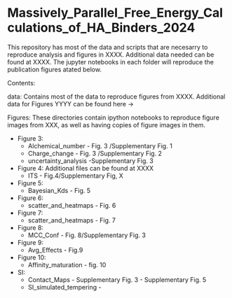# Massively_Parallel_Free_Energy_Calculations_of_HA_Binders_2024
This repository has most of the data and scripts that are necesarry to reproduce analysis and figures in XXXX. Additional data needed can be found at XXXX. The jupyter notebooks in each folder will reproduce the publication figures atated below.

Contents:

data: Contains most of the data to reproduce figures from XXXX. Additional data for Figures YYYY can be found here ->

Figures: These directories contain ipython notebooks to reproduce figure images from XXX, as well as having copies of figure images in them.
  * Figure 3:
       * Alchemical_number - Fig. 3 /Supplementary Fig. 1 
       * Charge_change - Fig. 3 /Supplementary Fig. 2 
       * uncertainty_analysis -Supplementary Fig. 3 
   * Figure 4: Additional files can be found at XXXX
       * ITS - Fig.4/Supplementary Fig, X
   * Figure 5:
       * Bayesian_Kds - Fig. 5
   * Figure 6:
       * scatter_and_heatmaps - Fig. 6
   * Figure 7:
       * scatter_and_heatmaps - Fig. 7
   * Figure 8:
       * MCC_Conf - Fig. 8/Supplementary Fig. 3
   * Figure 9:
       * Avg_Effects - Fig.9
   * Figure 10:
       *  Affinity_maturation - fig. 10
   * SI:
       * Contact_Maps - Supplementary Fig. 3 - Supplementary Fig. 5
       *  SI_simulated_tempering - 

